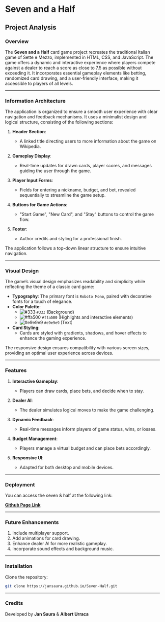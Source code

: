 # Seven and a Half

## Project Analysis

### Overview

The **Seven and a Half** card game project recreates the traditional Italian game of Sette e Mezzo, implemented in HTML, CSS, and JavaScript. The game offers a dynamic and interactive experience where players compete against a dealer to reach a score as close to 7.5 as possible without exceeding it. It incorporates essential gameplay elements like betting, randomized card drawing, and a user-friendly interface, making it accessible to players of all levels.

---

### Information Architecture

The application is organized to ensure a smooth user experience with clear navigation and feedback mechanisms. It uses a minimalist design and logical structure, consisting of the following sections:

1. **Header Section**:
   - A linked title directing users to more information about the game on Wikipedia.

2. **Gameplay Display**:
   - Real-time updates for drawn cards, player scores, and messages guiding the user through the game.

3. **Player Input Forms**:
   - Fields for entering a nickname, budget, and bet, revealed sequentially to streamline the game setup.

4. **Buttons for Game Actions**:
   - "Start Game", "New Card", and "Stay" buttons to control the game flow.

5. **Footer**:
   - Author credits and styling for a professional finish.

The application follows a top-down linear structure to ensure intuitive navigation.

---

### Visual Design

The game’s visual design emphasizes readability and simplicity while reflecting the theme of a classic card game:

- **Typography**: The primary font is `Roboto Mono`, paired with decorative fonts for a touch of elegance.
- **Color Palette**:
  - ![#333](https://placehold.co/15x15/333/333.png) `#333` (Background)
  - ![#ffa500](https://placehold.co/15x15/ffa500/ffa500.png) `#ffa500` (Highlights and interactive elements)
  - ![#e9e9e9](https://placehold.co/15x15/e9e9e9/e9e9e9.png) `#e9e9e9` (Text)
- **Card Styling**:
  - Cards are styled with gradients, shadows, and hover effects to enhance the gaming experience.

The responsive design ensures compatibility with various screen sizes, providing an optimal user experience across devices.

---

### Features

1. **Interactive Gameplay**:
   - Players can draw cards, place bets, and decide when to stay.

2. **Dealer AI**:
   - The dealer simulates logical moves to make the game challenging.

3. **Dynamic Feedback**:
   - Real-time messages inform players of game status, wins, or losses.

4. **Budget Management**:
   - Players manage a virtual budget and can place bets accordingly.

5. **Responsive UI**:
   - Adapted for both desktop and mobile devices.

---

### Deployment

You can access the seven & half at the following link:

[**Github Page Link**]([https://jansaura.github.io/Seven-Half/])

---

### Future Enhancements

1. Include multiplayer support.
2. Add animations for card drawing.
3. Enhance dealer AI for more realistic gameplay.
4. Incorporate sound effects and background music.

---

### Installation

   Clone the repository:
   ```bash
   git clone https://jansaura.github.io/Seven-Half.git
   ```

---

### Credits

Developed by **Jan Saura** & **Albert Urraca**  
